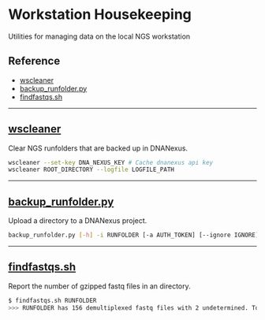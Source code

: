 # Workstation Housekeeping

Utilities for managing data on the local NGS workstation

## Reference
* [wscleaner](wscleaner/README.md)
* [backup_runfolder.py](backup_runfolder.py)
* [findfastqs.sh](findfastqs.sh)

---

## [wscleaner](wscleaner/README.md)

Clear NGS runfolders that are backed up in DNANexus.

```bash
wscleaner --set-key DNA_NEXUS_KEY # Cache dnanexus api key
wscleaner ROOT_DIRECTORY --logfile LOGFILE_PATH
```

---

## [backup_runfolder.py](backup_runfolder.py)

Upload a directory to a DNANexus project.

```bash
backup_runfolder.py [-h] -i RUNFOLDER [-a AUTH_TOKEN] [--ignore IGNORE] [-p PROJECT] [--logpath LOGPATH]
```

---

## [findfastqs.sh](findfastqs.sh)

Report the number of gzipped fastq files in an directory.

```bash
$ findfastqs.sh RUNFOLDER
>>> RUNFOLDER has 156 demultiplexed fastq files with 2 undetermined. Total: 158
```
